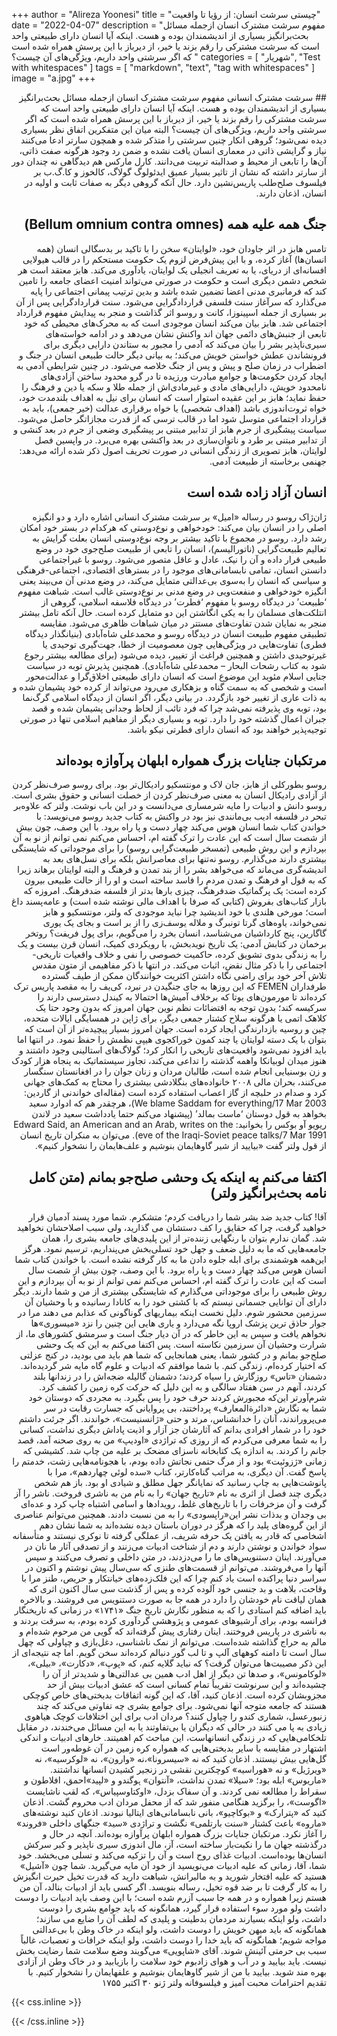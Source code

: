 +++
author = "Alireza Yoonesi"
title = "چیستی سرشت انسان: از رؤیا تا واقعیت"
date = "2022-04-07"
description = "مفهوم سرشت مشترک انسان ازجمله مسائل بحث‌برانگیز بسیاری از اندیشمندان بوده و هست. اینکه آیا انسان دارای طبیعتی واحد است که سرشت مشترکی را رقم بزند یا خیر، از دیرباز با این پرسش همراه شده است که اگر سرشتی واحد داریم، ویژگی‌های آن چیست؟ "
categories = [
    "شهریار",
    "Test with whitespaces"
]
tags = [
    "markdown",
    "text",
    "tag with whitespaces"
]
image = "a.jpg"
+++
<div dir="rtl"> 
## سرشت مشترک انسانی
مفهوم سرشت مشترک انسان ازجمله مسائل بحث‌برانگیز بسیاری از اندیشمندان بوده و هست. اینکه آیا انسان دارای طبیعتی واحد است که سرشت مشترکی را رقم بزند یا خیر، از دیرباز با این پرسش همراه شده است که اگر سرشتی واحد داریم، ویژگی‌های آن چیست؟ البته میان این متفکرین اتفاق نظر بسیاری دیده نمی‌شود؛ گروهی انکار چنین سرشتی را متذکر شده و همچون سارتر ادعا می‌کنند نیاز و گرایشی ذاتی در معماری انسان یافت نشده و ضمن رد وجود هرگونه صفت ذاتی، آن‌ها را تابعی از محیط و صدالبته تربیت می‌دانند. کارل مارکس هم دیدگاهی نه چندان دور از سارتر داشته که نشان از تاثیر بسیار عمیق ایدئولوگ گولاگ، کالخوز و کا.گ.ب بر فیلسوف صلح‌طلب پاریس‌نشین دارد. حال آنکه گروهی دیگر به صفات ثابت و اولیه در انسان، اذعان دارند. 

## جنگ همه علیه همه (Bellum omnium contra omnes)
تامس هابز در اثر جاودان خود، «لوایتان» سخن را با تاکید بر بدسگالی انسان (همه انسان‌ها) آغاز کرده، و با این پیش‌فرض لزوم یک حکومت مستحکم را در قالب هیولایی افسانه‌ای از دریای، یا به تعریف انجیلی یک لوایتان، یادآوری می‌کند. هابز معتقد است هر شخص دشمن دیگری است و حکومت در صورتی می‌تواند امنیت اعضای جامعه را تامین کند که فرمانبری مدنی اعضا تضمین شده باشد و بدین ترتیب پیمانی اجتماعی را پایه می‌گذارد که سرآغاز سنت فلسفی قراردادگرایی می‌شود. سنت قراردادگرایی پس از آن بر بسیاری از جمله اسپینوزا، کانت و روسو اثر گذاشت و منجر به پیدایش مفهوم قرارداد اجتماعی شد. هابز بیان می‌کند انسان موجودی است که به محرک‌های محیطی که خود تابعی از جنبش‌های دائمی جهان اند واکنش نشان می‌دهد و در ادامه خواسته‌های سیری‌ناپذیر بشر را بیان می‌کند که آدمی را مجبور به ستاندن دارایی دیگری برای فرونشاندن عطش  خواستن خویش می‌کند؛ به بیانی دیگر حالت طبیعی انسان در جنگ و اضطراب در زمان صلح و پیش و پس از جنگ خلاصه می‌شود. در چنین شرایطی آدمی به ایجاد کردن حکومت‌ها و جوامع مبادرت ورزیده تا در گرو محدود ساختن آزادی‌های نامحدود خویش، دارایی‌های مادی و غیرمادی‌اش از جمله طلا و سکه یا دین و فرهنگ را حفظ نماید؛ هابز بر این عقیده استوار است که انسان برای نیل به اهداف بلندمدت خود، خواه ثروت‌اندوزی باشد (اهداف شخصی) یا خواه برقراری عدالت (خیر جمعی)، باید به قرارداد اجتماعی متوسل شود اما در قالب ترسی که از قدرت مجازاتگر حاصل می‌شود. سیاست پیشگیری از جرم هابز از تدابیر مبتنی بر پیشگیری وضعی از جرم در بعد کنشی و از تدابیر مبتنی بر طرد و ناتوان‌سازی در بعد واکنشی بهره می‌برد. در واپسین فصل لوایتان، هابز تصویری از زندگی انسانی در صورت تحریف اصول ذکر شده ارائه می‌دهد: جهنمی برخاسته از طبیعت آدمی.

## انسان آزاد زاده شده است
ژان‌ژاک روسو در رساله «امیل» بر سرشت مشترک انسانی اشاره دارد و دو انگیزه اصلی را در انسان بیان می‌کند: خودخواهی و نوع‌دوستی که هرکدام در بستر خود امکان رشد دارد. روسو در مجموع با تاکید بیشتر بر وجه نوع‌دوستی انسان بعلت گرایش به تعالیم طبیعت‌گرایی (ناتورالیسم)، انسان را تابعی از طبیعت صلح‌جوی خود در وضع طبیعی قرار داده و آن را نیک، عادل و عاقل متصور می‌شود. روسو با غیراجتماعی دانستن انسان، تمامی نابسامانی‌های موجود را در بسترهای اقتصادی، اجتماعی-فرهنگی و سیاسی که انسان را به‌سوی بی‌عدالتی متمایل می‌کند، در وضع مدنی آن می‌بیند یعنی انگیزه خودخواهی و منفعت‌ویی در وضع مدنی بر نوع‌دوستی غالب است. شباهت مفهوم ‘طبیعت’ در دیدگاه روسو با مفهوم ‘فطرت’ در دیدگاه فلاسفه اسلامی، گروهی از انتلکت‌های مسلمان را به یکی انگاشتن این دو متمایل کرده است. حال آنکه تامل بیشتر منجر به نمایان شدن تفاوت‌های مستتر در میان شباهات ظاهری می‌شود. مقایسه تطبیقی مفهوم طبیعت انسان در دیدگاه روسو و محمدعلی شاه‌آبادی (بنیانگذار دیدگاه فطری) تفاوت‌هایی در ویژگی‌هایی چون معصومیت از خطا، جهت‌گیری توحیدی یا غیرتوحیدی داشتن و همچنین فراغت از تغییر، دیده می‌شود (برای مطالعه بیشتر رجوع شود به کتاب رشحات البحار – محمدعلی شاه‌آبادی). همچنین پذیرش توبه در سیاست جنایی اسلام مئوید این موضوع است که انسان دارای طبیعتی اخلاق‌گرا و عدالت‌محور است و شخصی که به سمت گناه و بزهکاری می‌رود می‌تواند از کرده خود پشیمان شده و به ذات عاری از تغییر خود بازگردد. در بیانی دیگر، اگر انسان از دیدگاه اسلامی گرگ‌نما بود، توبه وی پذیرفته نمی‌شد چرا که فرد تائب از لحاظ وجدانی پشیمان شده و قصد جبران اعمال گذشته خود را دارد. توبه و بسیاری دیگر از مفاهیم اسلامی تنها در صورتی توجیه‌پذیر خواهند بود که انسان دارای فطرتی نیکو باشد. 

## مرتکبان جنایات بزرگ همواره ابلهان پرآوازه بوده‌اند
روسو بطورکلی از هابز، جان لاک و مونتسکیو رادیکال‌تر بود. برای روسو صرف‌نظر کردن از آزادی رادیکال انسان به معنی صرف‌نظر کردن از خصلت انسانی و حقوق بشری است. روسو دانش و ادبیات را مایه شرمساری می‌دانست و در این باب نوشت. ولتر که علاوه‌بر تبحر در فلسفه ادیب بی‌مانندی نیز بود در واکنش به کتاب جدید روسو می‌نویسد:
با خواندن کتاب شما انسان هوس می‌کند چهار دست و پا راه برود. با این وصف، چون بیش از شصت سال است که این عادت را ترک گفته ام، احساس می‌کنم نمی توانم از نو به آن بپردازم و این روش طبیعی (تمسخر طبیعت‌گرایی روسو) را برای موجوداتی که شایستگی بیشتری دارند می‌گذارم.
روسو نه‌تنها برای معاصرانش بلکه برای نسل‌های بعد به اندیشه‌گری می‌ماند که می‌خواهد بشر را از بند تمدن و فرهنگ و البته لوایتان برهاند زیرا که به قول او فرهنگ و تمدن مردم را فاسد ساخته است و او را از حالت طبیعی بیرون کرده است: یک پرگماتیک ضدفرهنگ، چیزی بارها بدتر از فلسفه ضدفرهنگ.
امروزه که بازار کتاب‌های بفروش (کتابی که صرفا با اهداف مالی نوشته شده است) و عامه‌پسند داغ است؛ مورخی هلندی با خود اندیشید چرا نباید موجودی که ولتر، مونتسکیو و هابز نمی‌خواند، یاوه‌های گرتا تونبرگ و ملاله یوسف‌زی را از بر است و بجای یک یوری گاگارین، پنج کارداشیان می‌شناسد، انسان بخرد را می‌گویم، برای پول فریفت؟ روتخر برخمان در کتابش آدمی: یک تاریخ نویدبخش، با رویکردی کمیک، انسان قرن بیست و یک را به زندگی بدوی تشویق کرده، حاکمیت خصوصی را نفی و خلاف واقعیات تاریخی-اجتماعی را با ذکر مثال نقض، اثبات می‌کند. در انتها با ذکر مفاهیمی از متون مقدس تلاش آخر خود برای راضی نگاه داشتن اکثریت خوانندگان ممکن از طیف گسترده طرفداران FEMEN که این روزها به جای جنگیدن در نبرد، کی‌یف را به مقصد پاریس ترک کرده‌اند تا مورمون‌های یوتا که برخلاف آمیش‌ها احتمالا به کیندل دسترسی دارند را سرکیسه کند؛ بدون توجه به اقتضائات نظم نوین جهان امروز که بدون وجود حتا یک کلاهک اتمی یا هرگونه سلاح کشتار جمعی دیگر، برای ژاپن در همسایگی ایالات متحده، چین و روسیه بازدارندگی ایجاد کرده است. جهان امروز بسیار پیچیده‌تر از آن است که بتوان با یک دسته لوایتان یا چند کمون خوراکجوی هیپی نظمش را حفظ نمود.
در انتها اما باید افزود نمی‌شود واقعیت‌های تاریخی را انکار کرد؛ گولاگ‌های استالینی وجود داشتند و هنوز میدان لوبیانکا واهمه گذشته را تداعی می‌کند، تجاوز سیستماتیک به پنجاه هزار کودک و زن بوسنیایی انجام شده است، طالبان مردان و زنان جوان را در افغانستان سنگسار می‌کنند، بحران مالی ۲۰۰۸ خانواده‌های بنگلادشی بیشتری را محتاج به کمک‌های جهانی کرد و صدام در حلبچه از گاز اعصاب استفاده کرده است (مقاله‌ای خواندنی از گاردین: We blame Saddam for everything/17 Mar 2003)، هرچقدر هم که ادوارد سعید بخواهد به قول دوستان ‘ماست بمالد’ (پیشنهاد می‌کنم حتما یادداشت سعید در لاندن ریویو آو بوکس را بخوانید: Edward Said, an American and an Arab, writes on the eve of the Iraqi-Soviet peace talks/7 Mar 1991). می‌توان به منکران تاریخ انسان از قول ولتر گفت «بیایید از شیر گاوهایمان بنوشیم و علف‌هایمان را نشخوار کنیم».

## اکتفا می‌کنم به اینکه یک وحشی صلح‌جو بمانم (متن کامل نامه بحث‌برانگیز ولتر)
آقا!
کتاب جدید ضد بشر شما را دریافت کردم؛ متشکرم. شما مورد پسند آدمیان قرار خواهید گرفت، چرا که حقایق را کف دستشان می گذارید، ولی سبب اصلاحشان نخواهید شد. گمان ندارم بتوان با رنگهایی زننده‌تر از این پلیدی‌های جامعه بشری را، همان جامعه‌هایی که ما به دلیل ضعف و جهل خود تسلی‌بخش می‌پنداریم، ترسیم نمود. هرگز این‌همه هوشمندی برای ابله جلوه دادن ما به کار گرفته نشده است. با خواندن کتاب شما انسان هوس می‌کند چهار دست و پا راه برود. با این وصف، چون بیش از شصت سال است که این عادت را ترک گفته ام، احساس می‌کنم نمی توانم از نو به آن بپردازم و این روش طبیعی را برای موجوداتی می‌گذارم که شایستگی بیشتری از من و شما دارند. دیگر دارای آن توانایی جسمانی نیستم که با کشتی خود را به کانادا رسانیده و با وحشیان آن سرزمین محشور شوم. دلیل نخست اینکه بیماریهای گوناگونی که عذابم می دهند مرا در جوار حاذق ترین پزشک اروپا نگه می‌دارد و یاری هایی این چنین را نزد «میسوری»ها نخواهم یافت و سپس به این خاطر که در آن دیار جنگ است و سرمشق کشورهای ما، از شرارت وحشیان آن سرزمین نکاسته است. پس اکتفا می‌کنم به این که یک وحشی صلح‌جو بمانم و در کشور شما، یعنی همانجایی که شما هم باید می بودید، در کنج عزلتی که اختیار کرده‌ام، زندگی کنم. با شما موافقم که ادبیات و علوم گاه مایه شر گردیده‌اند. دشمنان «تاس» روزگارش را سیاه کردند؛ دشمنان گالیله ضجه‌اش را در زندانها بلند کردند، آنهم در سن هفتاد سالگی و به این دلیل که حرکت کره زمین را کشف کرد. شرم‌آورتر این‌که مجبورش کردند حرف خود را پس بگیرد. به مجردی که دوستان خود شما به نگارش «دائرةالمعارف» پرداختند، بی پروایانی که جسارت رقابت در سر می‌پروراندند، آنان را خدانشناس، مرتد و حتی «ژانسنیست»، خواندند. اگر جرئت داشتم خود را در شمار افرادی بدانم که آثارشان جز آزار و اذیت پاداش دیگری نداشت، کسانی را به شما معرفی می‌کردم که از روزی که تراژدی «اودیپ» من به روی صحنه آمد، قصد جانم را کردند. به اندازه یک کتابخانه ناسزای مضحک بر علیه من چاپ شد. کشیشی که زمانی «ژزوئیت» بود و از مرگ حتمی نجاتش داده بودم، با هجونامه‌هایی زشت، خدمتم را پاسخ گفت. آن دیگری، به مراتب گناه‌کارتر، کتاب «سده لوئی چهاردهم»، مرا با پانوشت‌هایی به چاپ رسانید که نمایانگر جهل مطلق و شیادی او بود. باز هم شخص دیگری چند فصل از اثری به نام «تاریخ جهان» را به نام من به ناشری فروخت. ناشر را آز گرفت و آن مزخرفات را با تاریخ‌های غلط، رویدادها و اسامی اشتباه چاپ کرد و عده‌ای بی وجدان و بدذات نشر این«راپسودی» را به من نسبت دادند. همچنین می‌توانم عناصری از این گروه‌های پلید را که هرگز در دوران باستان دیده نشده‌اند به شما نشان دهم اشخاصی که قادر به یافتن یک حرفه شریف، از عملگی گرفته تا نوکری نیستند و متأسفانه سواد خواندن و نوشتن دارند و دم از شناخت ادبیات می‌زنند و از تصدقی آثار ما نان در می‌آورند. اینان دستنویس‌های ما را می‌دزدند، در متن داخلی و تصرف می‌کنند و سپس آنها را می‌فروشند. می‌توانم از قسمت‌های طنزی که سی‌سال پیش نوشتم و اکنون در سراسر دنیا پراکنده است یاد کنم چرا که این فلک‌زده‌های خیانتکار و حریص، طنز مرا با وقاحت، بلاهت و بد جنسی خود آلوده کرده و پس از گذشت سی سال اکنون اثری که همان لیاقت نام خودشان را دارد در همه جا به صورت دستنویس می فروشند. و بالاخره باید اضافه کنم استادی را که به منظور نگارش تاریخ جنگ «۱۷۴۱» در زمانی که تاریخنگار فرانسه بودم، برای آرشیوهای عمومی و پژوهشی گردآوری کرده بودم، به سرقت بردند و به ناشری در پاریس فروختند. اینان رفتاری پیش گرفته‌اند که گویی من مرحوم شده‌ام و مالم به حراج گذاشته شده‌است.
می‌توانم از نمک ناشناسی، دغل‌بازی و چپاولی که چهل سال است تا دامنه کوههای آلپ و تا لب گور دنبالم کرده‌اند سخن گویم. اما چه نتیجه‌ای از این ذکر مصیبت‌ها می‌توان گرفت؟ که نباید گلایه کنم، که «پوپ»، «دکارت»، «بیلی»، «لوکامونس»، و صدها تن دیگر از اهل ادب همین بی عدالتی‌ها و شدیدتر از آن را چشیده‌اند و این سرنوشت تقریباً تمام کسانی است که عشق ادبیات بیش از حد مجزوبشان كرده است. اذعان کنید، آقا، که این گونه اتفاقات بدبختی‌های خاص کوچکی هستند که جامعه متوجه آنها نمی‌شود. برای جوامع بشری چه تفاوتی می‌کند که چند زنبورعسل، شماری کندو را چپاول کنند؟ مردان ادب برای این اختلافات کوچک هیاهوی زیادی به پا می کنند در حالی که دیگران یا بی‌تفاوتند یا به این مسائل می‌خندند، در مقابل تلخکامی‌هایی که در زندگی انسانهاست، این مباحث کم اهمیتند. خارهای ادبیات و اندکی اشتهار در مقایسه با سایر بدبختی‌هایی که همواره کره زمین در آن غوطه‌ور است گل‌هایی بیش نیستند. اذعان کنید که نه «سیسرونا»،نه «وارون»، نه «لوکرسیه»، نه «ویرژیل» و نه «هوراسیه» کوچکترین نقشی در زنجیر کشیدن انسانها نداشتند. «ماریوس» ابله بود؛ «سیلا» تمدن نداشت، «آنتوان» ہوگندو و «لپید»احمق، افلاطون و سقراط را مطالعه نمی کردند. و آن سفاک بزدل، «اوکتاوسپیاس»، که لقب ناشایست «اگوست»، را برگزید هنگامی منفور شد که از محفل مردان ادب محروم گشت. اذعان کنید که «پترارک» و «بوكاچيو»، بانی نابسامانی‌های ایتالیا نبودند. اذعان کنید نوشته‌های «ماروه» باعث کشتار «سنت بارتلمی» نگشت و تراژدی «سید» جنگهای داخلی «فروند» را آغاز نکرد. مرتکبان جنایات بزرگ همواره ابلهان پرآوازه بوده‌اند. آنچه در حال و درگذشته جهان ما را نکبت‌بار ساخته است، آز، مال اندوزی سیری ناپذیر و کبر سرکش انسان‌ها بوده‌است. ادبیات غذای روح است و آن را تزکیه می‌کند و تسلی می‌بخشد. خود شما، آقا، زمانی که علیه ادبیات می‌نویسید از خود آن مایه می‌گیرید. شما چون «آشیل» هستید که علیه افتخار شورید و به مالبرانش، شباهت دارید که قدرت تخیل حیرت انگیزش را به کار گرفت تا بر ضد قوه تخیل، رساله بنويسد. اگر کسی باید از ادبیات بنالد، آن من هستم زیرا همواره و در همه جا سبب آزرم شده است؛ با این وصف باید ادبیات را دوست داشت ولو مورد سوء استفاده قرار گیرد، همانگونه که باید جوامع بشری را دوست داشت، ولو اینکه بسیارند مردمان بدطینت و پلیدی که لطف آن را ضایع می سازند؛ همانگونه که باید میهن خویش را دوست داشت، ولو اینکه در خاک وطن با بی‌عدالتی مواجه شویم؛ همانگونه که باید خدا را دوست داشت، ولو اینکه خرافات و تعصبات، غالباً سبب بی حرمتی آئینش شوند. آقای «شاپویی» می‌گویند وضع سلامت شما رضایت بخش نیست. باید بیایید و در آب و هوای زادبوم خود سلامت را بازیابید و در خاک وطن از آزادی بهره مند شوید. بیایید با من از شیر گاوهایمان بنوشیم و علفهایمان را نشخوار کنیم.
با تقدیم احترامات محبت آمیز و فیلسوفانه
ولتر
ژنو ۳۰ اکتبر ۱۷۵۵
</div>



{{< css.inline >}}
<style>
.canon { background: white; width: 100%; height: auto; }
</style>
{{< /css.inline >}}
